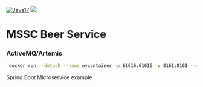 [![Java17](https://img.shields.io/badge/java-17-green)](https://www.oracle.com/java/technologies/javase/jdk17-archive-downloads.html)
[![](https://jitpack.io/v/andre-s-nascimento/mssc-brewery-bom.svg)](https://jitpack.io/#andre-s-nascimento/mssc-brewery-bom)

# MSSC Beer Service

### ActiveMQ/Artemis
```bash
 docker run --detach --name mycontainer -p 61616:61616 -p 8161:8161 --rm apache/activemq-artemis:latest-alpine
 ```

Spring Boot Microservice example
